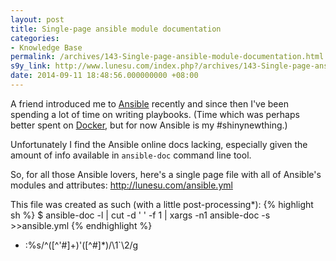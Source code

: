 ```yaml
---
layout: post
title: Single-page ansible module documentation
categories:
- Knowledge Base
permalink: /archives/143-Single-page-ansible-module-documentation.html
s9y_link: http://www.lunesu.com/index.php?/archives/143-Single-page-ansible-module-documentation.html
date: 2014-09-11 18:48:56.000000000 +08:00
---
```

A friend introduced me to <a href="http://www.ansible.com/home" title="Ansible">Ansible</a> recently and since then I've been spending a lot of time on writing playbooks. (Time which was perhaps better spent on <a href="http://docker.com" title="Docker">Docker</a>, but for now Ansible is my #shinynewthing.)

Unfortunately I find the Ansible online docs lacking, especially given the amount of info available in `ansible-doc` command line tool.

So, for all those Ansible lovers, here's a single page file with all of Ansible's modules and attributes:
<a href="http://lunesu.com/ansible.yml" title="Ansible">http://lunesu.com/ansible.yml</a>

This file was created as such (with a little post-processing*):
{% highlight sh %}
$ ansible-doc -l | cut -d ' ' -f 1 | xargs -n1 ansible-doc -s &gt;&gt;ansible.yml
{% endhighlight %}

* :%s/^\([^'#]\+\)'\([^#]*\)/\1`\2/g

